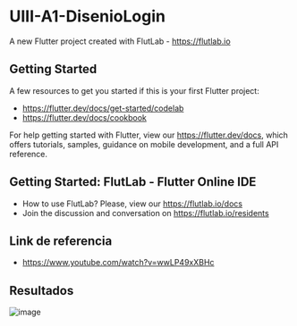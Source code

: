 # UIII-A1-DisenioLogin

A new Flutter project created with FlutLab - https://flutlab.io

## Getting Started

A few resources to get you started if this is your first Flutter project:

- https://flutter.dev/docs/get-started/codelab
- https://flutter.dev/docs/cookbook

For help getting started with Flutter, view our
https://flutter.dev/docs, which offers tutorials,
samples, guidance on mobile development, and a full API reference.

## Getting Started: FlutLab - Flutter Online IDE

- How to use FlutLab? Please, view our https://flutlab.io/docs
- Join the discussion and conversation on https://flutlab.io/residents

## Link de referencia 
- https://www.youtube.com/watch?v=wwLP49xXBHc

## Resultados
![image](https://github.com/GarciaJ128/UIII-A1-DisenioLogin/assets/143743623/8e780fee-cbb5-4cfa-ba84-9c9cc22aad40)
